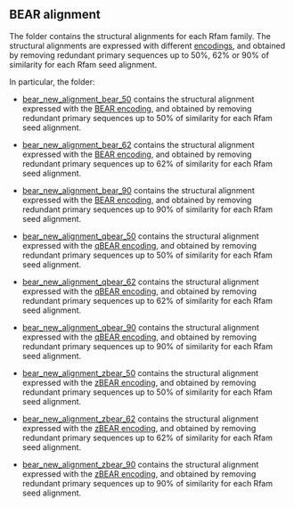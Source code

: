 ## BEAR alignment

The folder contains the structural alignments for each Rfam family. The structural alignments are expressed with different
[encodings](../../data/alphabets), and obtained by removing redundant primary sequences up to 50%, 62% or 90% of similarity for each
Rfam seed alignment.

In particular, the folder:

- [bear_new_alignment_bear_50](bear_new_alignment_bear_50) contains the structural alignment expressed with the [BEAR
encoding](../../data/alphabets/bear.tsv), and obtained by removing redundant primary sequences up to 50% of similarity for each
Rfam seed alignment.
- [bear_new_alignment_bear_62](bear_new_alignment_bear_62) contains the structural alignment expressed with the [BEAR
encoding](../../data/alphabets/bear.tsv), and obtained by removing redundant primary sequences up to 62% of similarity for each
Rfam seed alignment.
- [bear_new_alignment_bear_90](bear_new_alignment_bear_90) contains the structural alignment expressed with the [BEAR
encoding](../../data/alphabets/bear.tsv), and obtained by removing redundant primary sequences up to 90% of similarity for each
Rfam seed alignment.


- [bear_new_alignment_qbear_50](bear_new_alignment_qbear_50) contains the structural alignment expressed with the [qBEAR
encoding](../../data/alphabets/qbear.tsv), and obtained by removing redundant primary sequences up to 50% of similarity for each
Rfam seed alignment.
- [bear_new_alignment_qbear_62](bear_new_alignment_qbear_62) contains the structural alignment expressed with the [qBEAR
encoding](../../data/alphabets/qbear.tsv), and obtained by removing redundant primary sequences up to 62% of similarity for each
Rfam seed alignment.
- [bear_new_alignment_qbear_90](bear_new_alignment_qbear_90) contains the structural alignment expressed with the [qBEAR
encoding](../../data/alphabets/qbear.tsv), and obtained by removing redundant primary sequences up to 90% of similarity for each
Rfam seed alignment.


- [bear_new_alignment_zbear_50](bear_new_alignment_zbear_50) contains the structural alignment expressed with the [zBEAR
encoding](../../data/alphabets/zbear.tsv), and obtained by removing redundant primary sequences up to 50% of similarity for each
Rfam seed alignment.
- [bear_new_alignment_zbear_62](bear_new_alignment_zbear_62) contains the structural alignment expressed with the [zBEAR
encoding](../../data/alphabets/zbear.tsv), and obtained by removing redundant primary sequences up to 62% of similarity for each
Rfam seed alignment.
- [bear_new_alignment_zbear_90](bear_new_alignment_zbear_90) contains the structural alignment expressed with the [zBEAR
encoding](../../data/alphabets/zbear.tsv), and obtained by removing redundant primary sequences up to 90% of similarity for each
Rfam seed alignment.
